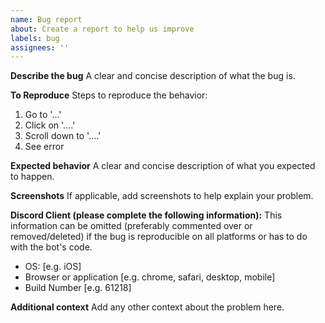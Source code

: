 ```yaml
---
name: Bug report
about: Create a report to help us improve
labels: bug
assignees: ''
---
```


**Describe the bug**
A clear and concise description of what the bug is.

**To Reproduce**
Steps to reproduce the behavior:

1. Go to '...'
2. Click on '....'
3. Scroll down to '....'
4. See error

**Expected behavior**
A clear and concise description of what you expected to happen.

**Screenshots**
If applicable, add screenshots to help explain your problem.

**Discord Client (please complete the following information):**
This information can be omitted (preferably commented over or removed/deleted) if the bug is reproducible on all platforms or has to do with the bot's code.

-   OS: [e.g. iOS]
-   Browser or application [e.g. chrome, safari, desktop, mobile]
-   Build Number [e.g. 61218]

**Additional context**
Add any other context about the problem here.
